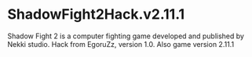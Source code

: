 # ShadowFight2Hack.v2.11.1
Shadow Fight 2 is a computer fighting game developed and published by Nekki studio. Hack from EgoruZz, version 1.0. Also game version 2.11.1
